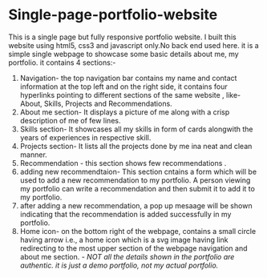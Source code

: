 # Single-page-portfolio-website
This is a single page but fully responsive portfolio website.
I built this website using html5, css3 and javascript only.No back end used here.
it is a simple single webpage to showcase some basic details about me, my portfolio. 
it contains 4 sections:-
1. Navigation- the top navigation bar contains my name and contact information at the top left and on the right side, it contains four hyperlinks pointing to different sections of the same website , like- About, Skills, Projects and Recommendations.
2. About me section- It displays a picture of me along with a crisp description of me of few lines.
3. Skills section- It showcases all my skills in form of cards alongwith the years of experiences in respective skill.
4. Projects section- It lists all the projects done by me ina neat and clean manner.
5. Recommendation - this section shows few recommendations .
6. adding new recommendtaion- This section cntains a form which will be used to add a new recommendation to my portfolio. A person viewing my portfolio can write a recommendation and then submit it to add it to my portfolio.
7. after adding a new recommendation, a pop up mesaage will be shown indicating that the recommendation is added successfully in my portfolio.
8. Home icon- on the bottom right of the webpage, contains a small circle having arrow i.e., a home icon which is a svg image having link redirecting to the most upper section of the webpage navigation and about me section.
*- NOT all the details shown in the portfolio are authentic. it is just a demo portfolio, not my actual portfolio.*
